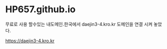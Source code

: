 # HP657.github.io

무료로 사용 할수있는 내도메인.한국에서 daejin3-4.kro.kr 도메인을 연결 시켜 놓았다.

https://daejin3-4.kro.kr
